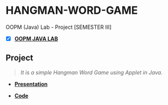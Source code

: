 # HANGMAN-WORD-GAME
 OOPM (Java) Lab - Project [SEMESTER III]
 
 - [x] **[OOPM JAVA LAB](https://github.com/Amey-Thakur/OOPM-JAVA-LAB)**
 
## Project
 
 >_It is a simple Hangman Word Game using Applet in Java._
 
  - **[Presentation](http://dx.doi.org/10.13140/RG.2.2.26806.22082)**
  
  - **[Code](http://dx.doi.org/10.13140/RG.2.2.20095.33446)**

